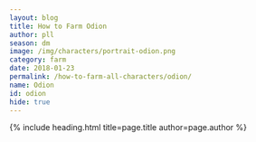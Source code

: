 ```yaml
---
layout: blog
title: How to Farm Odion
author: pll
season: dm
image: /img/characters/portrait-odion.png
category: farm
date: 2018-01-23
permalink: /how-to-farm-all-characters/odion/
name: Odion
id: odion
hide: true
---
```


{% include heading.html title=page.title author=page.author %}
